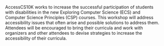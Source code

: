 AccessCS10K works to increase the successful participation of students with disabilities in the new Exploring Computer Science (ECS) and Computer Science Principles (CSP) courses. This workshop will address accessibility issues that often arise and possible solutions to address them. Attendees will be encouraged to bring their curricula and work with organizers and other attendees to devise strategies to increase the accessibility of their curricula.
